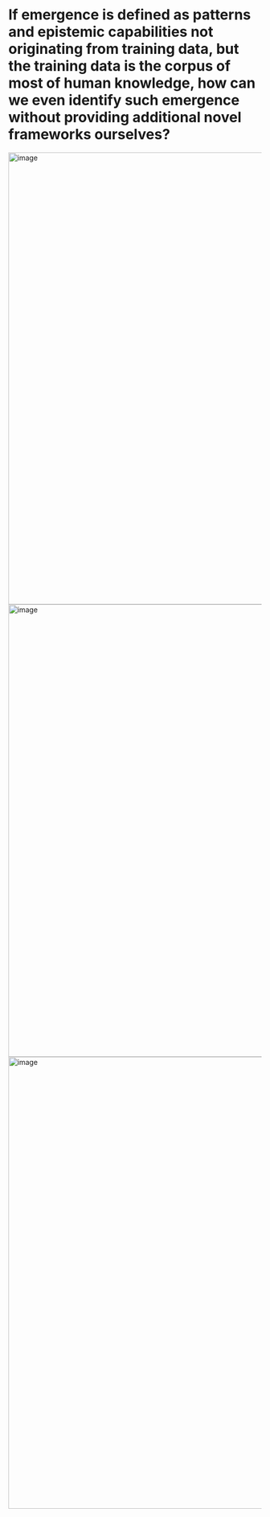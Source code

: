 # If emergence is defined as patterns and epistemic capabilities not originating from training data, but the training data is the corpus of most of human knowledge, how can we even identify such emergence without providing additional novel frameworks ourselves? 
<img width="899" alt="image" src="https://github.com/user-attachments/assets/3fc9133f-d9bc-4739-89e1-e69953670fb2" />
<img width="900" alt="image" src="https://github.com/user-attachments/assets/69c782f9-ceba-479a-8201-96b050b85925" />
<img width="899" alt="image" src="https://github.com/user-attachments/assets/a4bc7ddb-e583-4303-921a-670a621a031d" />
